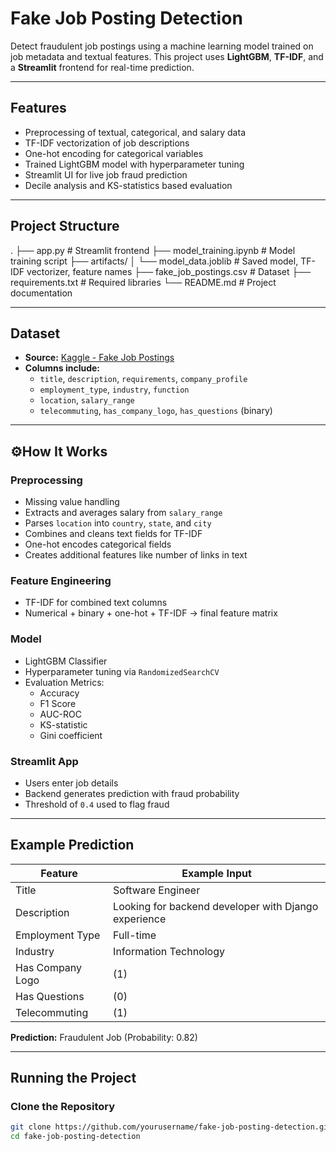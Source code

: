 # Fake Job Posting Detection

Detect fraudulent job postings using a machine learning model trained on job metadata and textual features. This project uses **LightGBM**, **TF-IDF**, and a **Streamlit** frontend for real-time prediction.

---

## Features

- Preprocessing of textual, categorical, and salary data
- TF-IDF vectorization of job descriptions
- One-hot encoding for categorical variables
- Trained LightGBM model with hyperparameter tuning
- Streamlit UI for live job fraud prediction
- Decile analysis and KS-statistics based evaluation

---

## Project Structure
.
├── app.py                    # Streamlit frontend
├── model_training.ipynb         # Model training script
├── artifacts/
│   └── model_data.joblib     # Saved model, TF-IDF vectorizer, feature names
├── fake_job_postings.csv     # Dataset
├── requirements.txt          # Required libraries
└── README.md                 # Project documentation


---

## Dataset

- **Source:** [Kaggle - Fake Job Postings](https://www.kaggle.com/datasets/shivamb/real-or-fake-fake-jobposting-prediction)
- **Columns include:**
  - `title`, `description`, `requirements`, `company_profile`
  - `employment_type`, `industry`, `function`
  - `location`, `salary_range`
  - `telecommuting`, `has_company_logo`, `has_questions` (binary)

---

## ⚙How It Works

### Preprocessing
- Missing value handling
- Extracts and averages salary from `salary_range`
- Parses `location` into `country`, `state`, and `city`
- Combines and cleans text fields for TF-IDF
- One-hot encodes categorical fields
- Creates additional features like number of links in text

### Feature Engineering
- TF-IDF for combined text columns
- Numerical + binary + one-hot + TF-IDF → final feature matrix

### Model
- LightGBM Classifier
- Hyperparameter tuning via `RandomizedSearchCV`
- Evaluation Metrics:
  - Accuracy
  - F1 Score
  - AUC-ROC
  - KS-statistic
  - Gini coefficient

### Streamlit App
- Users enter job details
- Backend generates prediction with fraud probability
- Threshold of `0.4` used to flag fraud

---

## Example Prediction

| Feature            | Example Input                                          |
|--------------------|--------------------------------------------------------|
| Title              | Software Engineer                                      |
| Description        | Looking for backend developer with Django experience   |
| Employment Type    | Full-time                                              |
| Industry           | Information Technology                                 |
| Has Company Logo   | (1)                                                    |
| Has Questions      | (0)                                                    |
| Telecommuting      | (1)                                                    |

**Prediction:** Fraudulent Job (Probability: 0.82)

---

## Running the Project

### Clone the Repository

```bash
git clone https://github.com/yourusername/fake-job-posting-detection.git
cd fake-job-posting-detection






